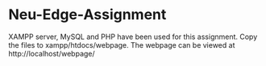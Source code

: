 # Neu-Edge-Assignment
XAMPP server, MySQL and PHP have been used for this assignment. Copy the files to xampp/htdocs/webpage. The webpage can be viewed at http://localhost/webpage/ 

